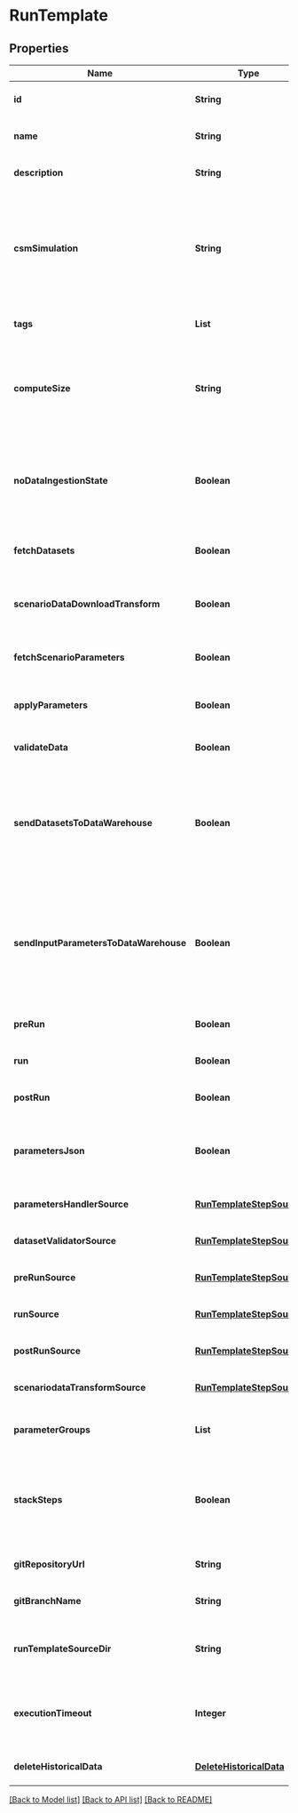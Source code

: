# RunTemplate
## Properties

Name | Type | Description | Notes
------------ | ------------- | ------------- | -------------
**id** | **String** | the Solution Run Template id | [default to null]
**name** | **String** | the Run Template name | [optional] [default to null]
**description** | **String** | the Run Template description | [optional] [default to null]
**csmSimulation** | **String** | the Cosmo Tech simulation name. This information is send to the Engine. Mandatory information if no Engine is defined | [optional] [default to null]
**tags** | **List** | the list of Run Template tags | [optional] [default to null]
**computeSize** | **String** | the compute size needed for this Run Template. Standard sizes are basic and highcpu. Default is basic | [optional] [default to null]
**noDataIngestionState** | **Boolean** | set to true if the run template does not want to check data ingestion state (no probes or not control plane) | [optional] [default to null]
**fetchDatasets** | **Boolean** | whether or not the fetch dataset step is done | [optional] [default to null]
**scenarioDataDownloadTransform** | **Boolean** | whether or not the scenario data download transform step step is done | [optional] [default to null]
**fetchScenarioParameters** | **Boolean** | whether or not the fetch parameters step is done | [optional] [default to null]
**applyParameters** | **Boolean** | whether or not the apply parameter step is done | [optional] [default to null]
**validateData** | **Boolean** | whether or not the validate step is done | [optional] [default to null]
**sendDatasetsToDataWarehouse** | **Boolean** | whether or not the Datasets values are send to the DataWarehouse prior to Simulation Run. If not set follow the Workspace setting | [optional] [default to null]
**sendInputParametersToDataWarehouse** | **Boolean** | whether or not the input parameters values are send to the DataWarehouse prior to Simulation Run. If not set follow the Workspace setting | [optional] [default to null]
**preRun** | **Boolean** | whether or not the pre-run step is done | [optional] [default to null]
**run** | **Boolean** | whether or not the run step is done | [optional] [default to null]
**postRun** | **Boolean** | whether or not the post-run step is done | [optional] [default to null]
**parametersJson** | **Boolean** | whether or not to store the scenario parameters in json instead of csv | [optional] [default to null]
**parametersHandlerSource** | [**RunTemplateStepSource**](RunTemplateStepSource.md) |  | [optional] [default to null]
**datasetValidatorSource** | [**RunTemplateStepSource**](RunTemplateStepSource.md) |  | [optional] [default to null]
**preRunSource** | [**RunTemplateStepSource**](RunTemplateStepSource.md) |  | [optional] [default to null]
**runSource** | [**RunTemplateStepSource**](RunTemplateStepSource.md) |  | [optional] [default to null]
**postRunSource** | [**RunTemplateStepSource**](RunTemplateStepSource.md) |  | [optional] [default to null]
**scenariodataTransformSource** | [**RunTemplateStepSource**](RunTemplateStepSource.md) |  | [optional] [default to null]
**parameterGroups** | **List** | the ordered list of parameters groups for the Run Template | [optional] [default to null]
**stackSteps** | **Boolean** | whether or not to stack adjacent scenario run steps in one container run which will chain steps | [optional] [default to null]
**gitRepositoryUrl** | **String** | an optional URL to the git repository | [optional] [default to null]
**gitBranchName** | **String** | an optional git branch name | [optional] [default to null]
**runTemplateSourceDir** | **String** | an optional directory where to find the run template source | [optional] [default to null]
**executionTimeout** | **Integer** | an optional duration in seconds in which a workflow is allowed to run | [optional] [default to null]
**deleteHistoricalData** | [**DeleteHistoricalData**](DeleteHistoricalData.md) |  | [optional] [default to null]

[[Back to Model list]](../README.md#documentation-for-models) [[Back to API list]](../README.md#documentation-for-api-endpoints) [[Back to README]](../README.md)


